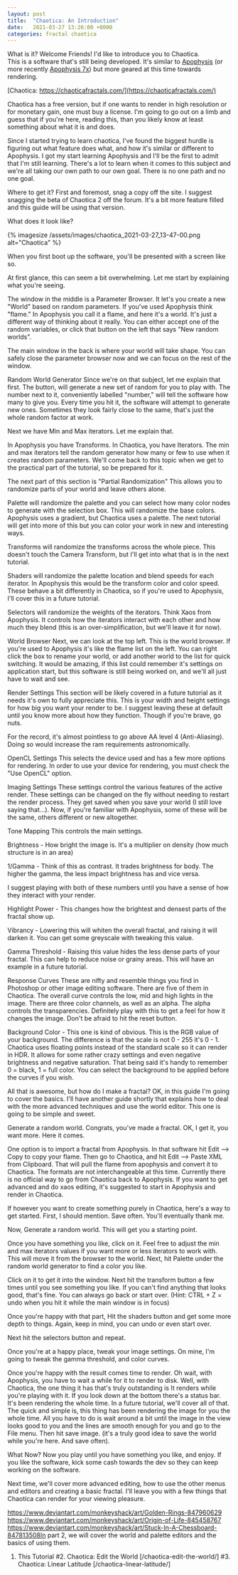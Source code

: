 ```yaml
---
layout: post
title:  "Chaotica: An Introduction"
date:   2021-03-27 13:26:00 +0000
categories: fractal chaotica
---
```


What is it?
Welcome Friends!  I'd like to introduce you to Chaotica.  
This is a software that's still being developed.  It's similar to [Apophysis](https://sourceforge.net/projects/apophysis/) (or more recently [Apophysis 7x](https://sourceforge.net/projects/apophysis7x/)) but more geared at this time towards rendering.

[Chaotica: https://chaoticafractals.com/](https://chaoticafractals.com/)

Chaotica has a free version, but if one wants to render in high resolution or
for monetary gain, one must buy a license.  I'm going to go out on a limb and
guess that if you're here, reading this, than you likely know at least something
about what it is and does.

Since I started trying to learn chaotica, I've found the biggest hurdle is
figuring out what feature does what, and how it's similar or different to
Apophysis.  I got my start learning Apophysis and I'll be the first to admit
that I'm still learning.  There's a lot to learn when it comes to this subject
and we're all taking our own path to our own goal.  There is no one path and no
one goal.

Where to get it?
First and foremost, snag a copy off the site. I suggest snagging the beta of
Chaotica 2 off the forum.  It's a bit more feature filled and this guide will be
using that version.

What does it look like?

{% imagesize /assets/images/chaotica_2021-03-27_13-47-00.png alt="Chaotica" %}

When you first boot up the software, you'll be presented with a screen like so.

At first glance, this can seem a bit overwhelming.  Let me start by
explaining what you're seeing.

The window in the middle is a Parameter Browser.  It let's you create a new
"World" based on random parameters.  If you've used Apophysis think "flame."  In
Apophysis you call it a flame, and here it's a world.  It's just a different way
of thinking about it really.  You can either accept one of the random variables,
or click that button on the left that says "New random worlds".

The main window in the back is where your world will take shape.  You can safely
close the parameter browser now and we can focus on the rest of the window.

Random World Generator
Since we're on that subject, let me explain that first.  The button, will
generate a new set of random for you to play with.  The number next to it,
conveniently labelled "number," will tell the software how many to give you.
 Every time you hit it, the software will attempt to generate new ones.
 Sometimes they look fairly close to the same, that's just the whole random
factor at work.

Next we have Min and Max iterators.  Let me explain that.

In Apophysis you have Transforms.  In Chaotica, you have Iterators.  The min and
max iterators tell the random generator how many or few to use when it creates
random parameters.  We'll come back to this topic when we get to the practical
part of the tutorial, so be prepared for it.

The next part of this section is "Partial Randomization"  This allows you to
randomize parts of your world and leave others alone.

Palette will randomize the palette and you can select how many color nodes to
generate with the selection box.  This will randomize the base colors.
 Apophysis uses a gradient, but Chaotica uses a palette.  The next tutorial will
get into more of this but you can color your work in new and interesting ways.

Transforms will randomize the transforms across the whole piece.  This doesn't
touch the Camera Transform, but I'll get into what that is in the next tutorial.

Shaders will randomize the palette location and blend speeds for each iterator.
 In Apophysis this would be the transform color and color speed.  These behave a
bit differently in Chaotica, so if you're used to Apophysis, I'll cover this in
a future tutorial.

Selectors will randomize the weights of the iterators.  Think Xaos from
Apophysis. It controls how the iterators interact with each other and how much
they blend (this is an over-simplification, but we'll leave it for now).

World Browser
Next, we can look at the top left.  This is the world browser.  If you're used
to Apophysis it's like the flame list on the left.  You can right click the box
to rename your world, or add another world to the list for quick switching.  It
would be amazing, if this list could remember it's settings on application
start, but this software is still being worked on, and we'll all just have to
wait and see.

Render Settings
This section will be likely covered in a future tutorial as it needs it's own to
fully appreciate this.  This is your width and height settings for how big you
want your render to be.  I suggest leaving these at default until you know more
about how they function.  Though if you're brave, go nuts.

For the record, it's almost pointless to go above AA level 4 (Anti-Aliasing).
 Doing so would increase the ram requirements astronomically.

OpenCL Settings
This selects the device used and has a few more options for rendering.  In order
to use your device for rendering, you must check the "Use OpenCL" option.

Imaging Settings
These settings control the various features of the active render.  These
settings can be changed on the fly without needing to restart the render
process.  They get saved when you save your world (I still love saying that...).
 Now, if you're familiar with Apophysis, some of these will be the same, others
different or new altogether.

Tone Mapping
This controls the main settings.

Brightness - How bright the image is.  It's a multiplier on density (how much
structure is in an area)

1/Gamma - Think of this as contrast. It trades brightness for body.  The higher
the gamma, the less impact brightness has and vice versa.

I suggest playing with both of these numbers until you have a sense of how they
interact with your render.

Highlight Power - This changes how the brightest and densest parts of the
fractal show up.

Vibrancy - Lowering this will whiten the overall fractal, and raising it will
darken it.  You can get some greyscale with tweaking this value.

Gamma Threshold - Raising this value hides the less dense parts of your fractal.
This can help to reduce noise or grainy areas.  This will have an example in a
future tutorial.

Response Curves
These are nifty and resemble things you find in Photoshop or other image editing
software.  There are five of them in Chaotica.  The overall curve controls the
low, mid and high lights in the image.  There are three color channels, as well
as an alpha.  The alpha controls the transparencies.  Definitely play with this
to get a feel for how it changes the image.  Don't be afraid to hit the reset
button.

Background Color - This one is kind of obvious.  This is the RGB value of your
background.  The difference is that the scale is not 0 - 255 it's 0 - 1.
 Chaotica uses floating points instead of the standard scale so it can render in
HDR.  It allows for some rather crazy settings and even negative brightness and
negative saturation. That being said it's handy to remember 0 = black, 1 = full
color.  You can select the background to be applied before the curves if you
wish.

All that is awesome, but how do I make a fractal?
OK, in this guide I'm going to cover the basics.  I'll have another guide
shortly that explains how to deal with the more advanced techniques and use the
world editor.  This one is going to be simple and sweet.

Generate a random world.  Congrats, you've made a fractal.  OK, I get it, you
want more.  Here it comes.

One option is to import a fractal from Apophysis.  In that software hit Edit -->
Copy to copy your flame.  Then go to Chaotica, and hit Edit --> Paste XML from
Clipboard.  That will pull the flame from apophysis and convert it to Chaotica.
 The formats are not interchangeable at this time.  Currently there is no
official way to go from Chaotica back to Apophysis.  If you want to get advanced
and do xaos editing, it's suggested to start in Apophysis and render in
Chaotica.

If however you want to create something purely in Chaotica, here's a way to get
started.  First, I should mention.  Save often.  You'll eventually thank me.

Now, Generate a random world.  This will get you a starting point.

Once you have something you like, click on it.  Feel free to adjust the min and
max iterators values if you want more or less iterators to work with.  This will
move it from the browser to the world.  Next, hit Palette under the random world
generator to find a color you like.

Click on it to get it into the window.  Next hit the transform button a few
times until you see something you like. If you can't find anything that looks
good, that's fine.  You can always go back or start over.  (Hint: CTRL + Z =
undo when you hit it while the main window is in focus)

Once you're happy with that part, Hit the shaders button and get some more depth
to things.  Again, keep in mind, you can undo  or even start over.

Next hit the selectors button and repeat.

Once you're at a happy place, tweak your image settings.  On mine, I'm going to
tweak the gamma threshold, and color curves.

Once you're happy with the result comes time to render.  Oh wait, with
Apophysis, you have to wait a while for it to render to disk.  Well, with
Chaotica, the one thing it has that's truly outstanding is It renders while
you're playing with it.  If you look down at the bottom there's a status bar.
 It's been rendering the whole time.  In a  future tutorial, we'll cover all of
that.  The quick and simple is, this thing has been rendering the image for you
the whole time.  All you have to do is wait around a bit until the image in the
view looks good to you and the lines are smooth enough for you and go to the
File menu.  Then hit save image. (it's a truly good idea to save the world
while you're here.  And save often).

What Now?
Now you play until you have something you like, and enjoy.  If you like the
software, kick some cash towards the dev so they can keep working on the
software.

Next time, we'll cover more advanced editing, how to use the other menus and
editors and creating a basic fractal.  I'll leave you with a few things that
Chaotica can render for your viewing pleasure.

<https://www.deviantart.com/monkeyshack/art/Golden-Rings-847960629>
<https://www.deviantart.com/monkeyshack/art/Origin-of-Life-845458767>
<https://www.deviantart.com/monkeyshack/art/Stuck-In-A-Chessboard-847813508In>
part 2, we will cover the world and palette editors and the basics of using
them.

1.  This Tutorial
    \#2. Chaotica: Edit the World [/chaotica-edit-the-world/]
    \#3. Chaotica: Linear Latitude [/chaotica-linear-latitude/]
